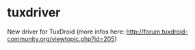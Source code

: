 tuxdriver
=========

New driver for TuxDroid (more infos here: http://forum.tuxdroid-community.org/viewtopic.php?id=205)
